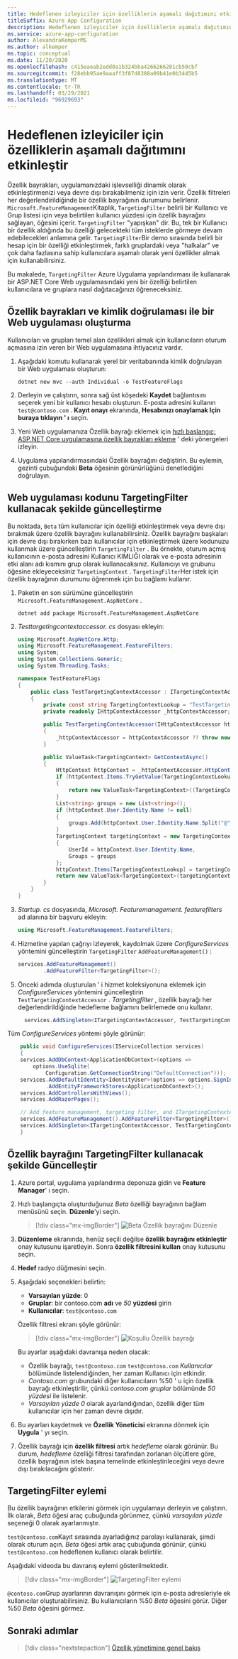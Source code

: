 ```yaml
---
title: Hedeflenen izleyiciler için özelliklerin aşamalı dağıtımını etkinleştir
titleSuffix: Azure App Configuration
description: Hedeflenen izleyiciler için özelliklerin aşamalı dağıtımını nasıl etkinleştireceğinizi öğrenin
ms.service: azure-app-configuration
author: AlexandraKemperMS
ms.author: alkemper
ms.topic: conceptual
ms.date: 11/20/2020
ms.openlocfilehash: c415eaeab2edd0a1b324bba4266266201cb50cbf
ms.sourcegitcommit: f28ebb95ae9aaaff3f87d8388a09b41e0b3445b5
ms.translationtype: MT
ms.contentlocale: tr-TR
ms.lasthandoff: 03/29/2021
ms.locfileid: "96929693"
---
```

# <a name="enable-staged-rollout-of-features-for-targeted-audiences"></a>Hedeflenen izleyiciler için özelliklerin aşamalı dağıtımını etkinleştir

Özellik bayrakları, uygulamanızdaki işlevselliği dinamik olarak etkinleştirmenizi veya devre dışı bırakabilmeniz için izin verir. Özellik filtreleri her değerlendirildiğinde bir özellik bayrağının durumunu belirlenir. `Microsoft.FeatureManagement`Kitaplık, `TargetingFilter` belirli bir Kullanıcı ve Grup listesi için veya belirtilen kullanıcı yüzdesi için özellik bayrağını sağlayan, öğesini içerir. `TargetingFilter` "yapışkan" dir. Bu, tek bir Kullanıcı bir özellik aldığında bu özelliği gelecekteki tüm isteklerde görmeye devam edebilecekleri anlamına gelir. `TargetingFilter`Bir demo sırasında belirli bir hesap için bir özelliği etkinleştirmek, farklı gruplardaki veya "halkalar" ve çok daha fazlasına sahip kullanıcılara aşamalı olarak yeni özellikler almak için kullanabilirsiniz.

Bu makalede, `TargetingFilter` Azure Uygulama yapılandırması ile kullanarak bir ASP.NET Core Web uygulamasındaki yeni bir özelliği belirtilen kullanıcılara ve gruplara nasıl dağıtacağınızı öğreneceksiniz.

## <a name="create-a-web-application-with-feature-flags-and-authentication"></a>Özellik bayrakları ve kimlik doğrulaması ile bir Web uygulaması oluşturma

Kullanıcıları ve grupları temel alan özellikleri almak için kullanıcıların oturum açmasına izin veren bir Web uygulamasına ihtiyacınız vardır.

1. Aşağıdaki komutu kullanarak yerel bir veritabanında kimlik doğrulayan bir Web uygulaması oluşturun:

   ```dotnetcli
   dotnet new mvc --auth Individual -o TestFeatureFlags
   ```

1. Derleyin ve çalıştırın, sonra sağ üst köşedeki **Kaydet** bağlantısını seçerek yeni bir kullanıcı hesabı oluşturun. E-posta adresini kullanın `test@contoso.com` . **Kayıt onayı** ekranında, **Hesabınızı onaylamak Için buraya tıklayın ' ı** seçin.

1. Yeni Web uygulamanıza Özellik bayrağı eklemek için [hızlı başlangıç: ASP.NET Core uygulamasına özellik bayrakları ekleme](./quickstart-feature-flag-aspnet-core.md) ' deki yönergeleri izleyin.

1. Uygulama yapılandırmasındaki Özellik bayrağını değiştirin. Bu eylemin, gezinti çubuğundaki **Beta** öğesinin görünürlüğünü denetlediğini doğrulayın.

## <a name="update-the-web-application-code-to-use-targetingfilter"></a>Web uygulaması kodunu TargetingFilter kullanacak şekilde güncelleştirme

Bu noktada, `Beta` tüm kullanıcılar için özelliği etkinleştirmek veya devre dışı bırakmak üzere özellik bayrağını kullanabilirsiniz. Özellik bayrağını başkaları için devre dışı bırakırken bazı kullanıcılar için etkinleştirmek üzere kodunuzu kullanmak üzere güncelleştirin `TargetingFilter` . Bu örnekte, oturum açmış kullanıcının e-posta adresini Kullanıcı KIMLIĞI olarak ve e-posta adresinin etki alanı adı kısmını grup olarak kullanacaksınız. Kullanıcıyı ve grubunu öğesine ekleyeceksiniz `TargetingContext` . `TargetingFilter`Her istek için özellik bayrağının durumunu öğrenmek için bu bağlamı kullanır.

1. Paketin en son sürümüne güncelleştirin `Microsoft.FeatureManagement.AspNetCore` .

   ```dotnetcli
   dotnet add package Microsoft.FeatureManagement.AspNetCore
   ```

1. *Testtargetingcontextaccessor. cs* dosyası ekleyin:

    ```csharp
    using Microsoft.AspNetCore.Http;
    using Microsoft.FeatureManagement.FeatureFilters;
    using System;
    using System.Collections.Generic;
    using System.Threading.Tasks;

    namespace TestFeatureFlags
    {
        public class TestTargetingContextAccessor : ITargetingContextAccessor
        {
            private const string TargetingContextLookup = "TestTargetingContextAccessor.TargetingContext";
            private readonly IHttpContextAccessor _httpContextAccessor;

            public TestTargetingContextAccessor(IHttpContextAccessor httpContextAccessor)
            {
                _httpContextAccessor = httpContextAccessor ?? throw new ArgumentNullException(nameof(httpContextAccessor));
            }

            public ValueTask<TargetingContext> GetContextAsync()
            {
                HttpContext httpContext = _httpContextAccessor.HttpContext;
                if (httpContext.Items.TryGetValue(TargetingContextLookup, out object value))
                {
                    return new ValueTask<TargetingContext>((TargetingContext)value);
                }
                List<string> groups = new List<string>();
                if (httpContext.User.Identity.Name != null)
                {
                    groups.Add(httpContext.User.Identity.Name.Split("@", StringSplitOptions.None)[1]);
                }
                TargetingContext targetingContext = new TargetingContext
                {
                    UserId = httpContext.User.Identity.Name,
                    Groups = groups
                };
                httpContext.Items[TargetingContextLookup] = targetingContext;
                return new ValueTask<TargetingContext>(targetingContext);
            }
        }
    }
    ```

1. *Startup. cs* dosyasında, *Microsoft. Featuremanagement. featurefilters* ad alanına bir başvuru ekleyin:

    ```csharp
    using Microsoft.FeatureManagement.FeatureFilters;
    ```

1. Hizmetine yapılan çağrıyı izleyerek, kaydolmak üzere *ConfigureServices* yöntemini güncelleştirin `TargetingFilter` `AddFeatureManagement()` :

    ```csharp
    services.AddFeatureManagement()
            .AddFeatureFilter<TargetingFilter>();
    ```

1. Önceki adımda oluşturulan ' i hizmet koleksiyonuna eklemek için *ConfigureServices* yöntemini güncelleştirin `TestTargetingContextAccessor` . *Targetingfilter* , özellik bayrağı her değerlendirildiğinde hedefleme bağlamını belirlemede onu kullanır.

    ```csharp
      services.AddSingleton<ITargetingContextAccessor, TestTargetingContextAccessor>();
    ```

Tüm *ConfigureServices* yöntemi şöyle görünür:

```csharp
    public void ConfigureServices(IServiceCollection services)
    {
    services.AddDbContext<ApplicationDbContext>(options =>
        options.UseSqlite(
            Configuration.GetConnectionString("DefaultConnection")));
    services.AddDefaultIdentity<IdentityUser>(options => options.SignIn.RequireConfirmedAccount = true)
            .AddEntityFrameworkStores<ApplicationDbContext>();
    services.AddControllersWithViews();
    services.AddRazorPages();

    // Add feature management, targeting filter, and ITargetingContextAccessor to service collection
    services.AddFeatureManagement().AddFeatureFilter<TargetingFilter>();
    services.AddSingleton<ITargetingContextAccessor, TestTargetingContextAccessor>();
    }
```

## <a name="update-the-feature-flag-to-use-targetingfilter"></a>Özellik bayrağını TargetingFilter kullanacak şekilde Güncelleştir

1. Azure portal, uygulama yapılandırma deponuza gidin ve **Feature Manager**' ı seçin.

1. Hızlı başlangıçta oluşturduğunuz *Beta* özelliği bayrağının bağlam menüsünü seçin. **Düzenle**'yi seçin.

    > [!div class="mx-imgBorder"]
    > ![Beta Özellik bayrağını Düzenle](./media/edit-beta-feature-flag.png)

1. **Düzenleme** ekranında, henüz seçili değilse **özellik bayrağını etkinleştir** onay kutusunu işaretleyin. Sonra **özellik filtresini kullan** onay kutusunu seçin.

1. **Hedef** radyo düğmesini seçin.

1. Aşağıdaki seçenekleri belirtin:

    - **Varsayılan yüzde**: 0
    - **Gruplar**: bir contoso.com **adı** ve  _50_ **yüzdesi** girin
    - **Kullanıcılar**: `test@contoso.com`

    Özellik filtresi ekranı şöyle görünür:

    > [!div class="mx-imgBorder"]
    > ![Koşullu Özellik bayrağı](./media/feature-flag-filter-enabled.png)

    Bu ayarlar aşağıdaki davranışa neden olacak:

    - Özellik bayrağı, `test@contoso.com` `test@contoso.com` _Kullanıcılar_ bölümünde listelendiğinden, her zaman Kullanıcı için etkindir.
    - _Contoso.com_ grubundaki diğer kullanıcıların %50 ' u için özellik bayrağı etkinleştirilir, çünkü _contoso.com_ _gruplar_ bölümünde _50_ _yüzdesi_ ile listelenir.
    - _Varsayılan yüzde_ _0_ olarak ayarlandığından, özellik diğer tüm kullanıcılar için her zaman devre dışıdır.

1. Bu ayarları kaydetmek ve **Özellik Yöneticisi** ekranına dönmek için **Uygula** ' yı seçin.

1. Özellik bayrağı için **özellik filtresi** artık *hedefleme* olarak görünür. Bu durum, *hedefleme* özelliği filtresi tarafından zorlanan ölçütlere göre, özellik bayrağının istek başına temelinde etkinleştirileceğini veya devre dışı bırakılacağını gösterir.

## <a name="targetingfilter-in-action"></a>TargetingFilter eylemi

Bu özellik bayrağının etkilerini görmek için uygulamayı derleyin ve çalıştırın. İlk olarak, *Beta* öğesi araç çubuğunda görünmez, çünkü _varsayılan yüzde_ seçeneği 0 olarak ayarlanmıştır.

`test@contoso.com`Kayıt sırasında ayarladığınız parolayı kullanarak, şimdi olarak oturum açın. *Beta* öğesi artık araç çubuğunda görünür, çünkü `test@contoso.com` hedeflenen kullanıcı olarak belirtilir.

Aşağıdaki videoda bu davranış eylemi gösterilmektedir.

> [!div class="mx-imgBorder"]
> ![TargetingFilter eylemi](./media/feature-flags-targetingfilter.gif)

`@contoso.com`Grup ayarlarının davranışını görmek için e-posta adresleriyle ek kullanıcılar oluşturabilirsiniz. Bu kullanıcıların %50 *Beta* öğesini görür. Diğer %50 *Beta* öğesini görmez.

## <a name="next-steps"></a>Sonraki adımlar

> [!div class="nextstepaction"]
> [Özellik yönetimine genel bakış](./concept-feature-management.md)